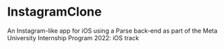 # InstagramClone
An Instagram-like app for iOS using a Parse back-end as part of the Meta University Internship Program 2022: iOS track
